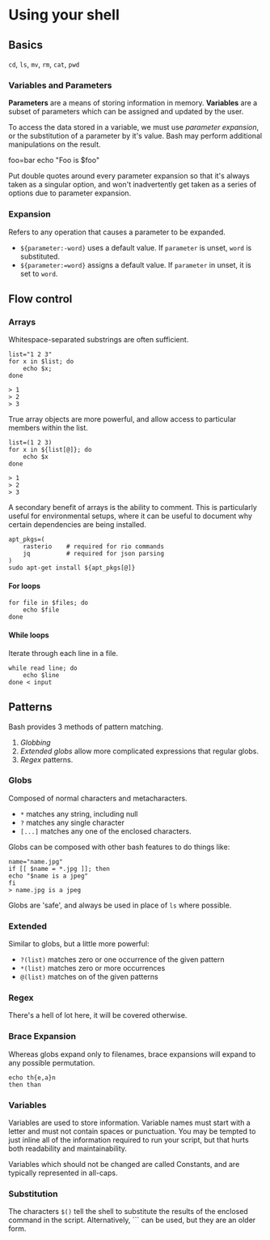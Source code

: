 Using your shell
================

Basics
-------

`cd`, `ls`, `mv`, `rm`, `cat`, `pwd`


### Variables and Parameters

**Parameters** are a means of storing information in memory. **Variables** are a subset of parameters which can be assigned and updated by the user.

To access the data stored in a variable, we must use *parameter expansion*, or the substitution of a parameter by it's value. Bash may perform additional manipulations on the result.

foo=bar
echo "Foo is $foo"

Put double quotes around every parameter expansion so that it's always taken as a singular option, and won't inadvertently get taken as a series of options due to parameter expansion.


### Expansion

Refers to any operation that causes a parameter to be expanded.

- `${parameter:-word}` uses a default value. If `parameter` is unset, `word` is substituted.
- `${parameter:=word}` assigns a default value. If `parameter` in unset, it is set to `word`.


Flow control
------------


### Arrays

Whitespace-separated substrings are often sufficient.

    list="1 2 3"
    for x in $list; do
        echo $x;
    done

    > 1
    > 2
    > 3

True array objects are more powerful, and allow access to particular members within the list.

    list=(1 2 3)
    for x in ${list[@]}; do
        echo $x       
    done

    > 1
    > 2
    > 3

A secondary  benefit of arrays is the ability to comment. This is particularly useful for environmental setups, where it can be useful to document why certain dependencies are being installed.

    apt_pkgs=(
        rasterio    # required for rio commands
        jq          # required for json parsing
    )
    sudo apt-get install ${apt_pkgs[@]}


#### For loops

    for file in $files; do
        echo $file
    done

#### While loops

Iterate through each line in a file.

    while read line; do
        echo $line
    done < input

Patterns
--------

Bash provides 3 methods of pattern matching.

1. *Globbing*
2. *Extended globs* allow more complicated expressions that regular globs.
3. *Regex* patterns.

### Globs

Composed of normal characters and metacharacters.

- `*` matches any string, including null
- `?` matches any single character
- `[...]` matches any one of the enclosed characters.

Globs can be composed with other bash features to do things like:

    name="name.jpg"
    if [[ $name = *.jpg ]]; then
    echo "$name is a jpeg"
    fi
    > name.jpg is a jpeg

Globs are 'safe', and always be used in place of `ls` where possible.

### Extended

Similar to globs, but a little more powerful:

- `?(list)` matches zero or one occurrence of the given pattern
- `*(list)` matches zero or more occurrences
- `@(list)` matches on of the given patterns

### Regex

There's a hell of lot here, it will be covered otherwise.

### Brace Expansion

Whereas globs expand only to filenames, brace expansions will expand to any possible permutation.

    echo th{e,a}n
    then than

### Variables

Variables are used to store information. Variable names must start with a letter and must not contain spaces or punctuation. You may be tempted to just inline all of the information required to run your script, but that hurts both readability and maintainability. 

Variables which should not be changed are called Constants, and are typically represented in all-caps.

### Substitution

The characters `$()` tell the shell to substitute the results of the enclosed command in the script. Alternatively, `\`` can be used, but they are an older form.


